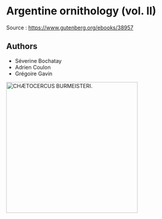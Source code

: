Argentine ornithology (vol. II)
===============================
Source : https://www.gutenberg.org/ebooks/38957

## Authors
- Séverine Bochatay
- Adrien Coulon
- Grégoire Gavin

<img src="https://www.gutenberg.org/cache/epub/38957/images/plt11_lg.jpg" alt="CHÆTOCERCUS BURMEISTERI." width="350" />
